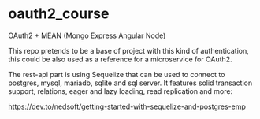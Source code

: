 # oauth2_course
OAuth2 + MEAN (Mongo Express Angular Node) 

This repo pretends to be a base of project with this kind of authentication, this could be also used as a reference for a microservice for OAuth2.

The rest-api part is using Sequelize that can be used to connect to postgres, mysql, mariadb, sqlite and sql server. It features solid transaction support, relations, eager and lazy loading, read replication and more:

https://dev.to/nedsoft/getting-started-with-sequelize-and-postgres-emp



